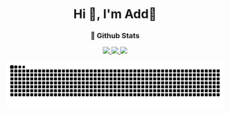 <h1 align="center">Hi 👋, I'm Add🎈</h1>
<h3 align="center">🌈 Github Stats</h3>  

<div align="center">
  <a href="https://github.com/0118Add">
  <img height="150em" src="https://github-readme-stats.vercel.app/api?username=0118Add&theme=transparent&locale=en&show_icons=true&hide_border=true"/>
  <img height="150em" src="http://github-readme-streak-stats.herokuapp.com?user=0118Add&theme=transparent&locale&hide_border=true"/>  
  <img height="220em" src="https://github-profile-summary-cards.vercel.app/api/cards/profile-details?username=0118Add&&theme=transparent&locale"/>
</div>
  
![Snake animation](https://github.com/0118Add/0118Add/blob/output/github-contribution-grid-snake.svg)
